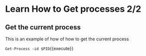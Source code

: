 # Learn How to Get processes 2/2

## Get the current process

This is an example of how of how to get the current process

`Get-Process -id $PID`{{execute}}